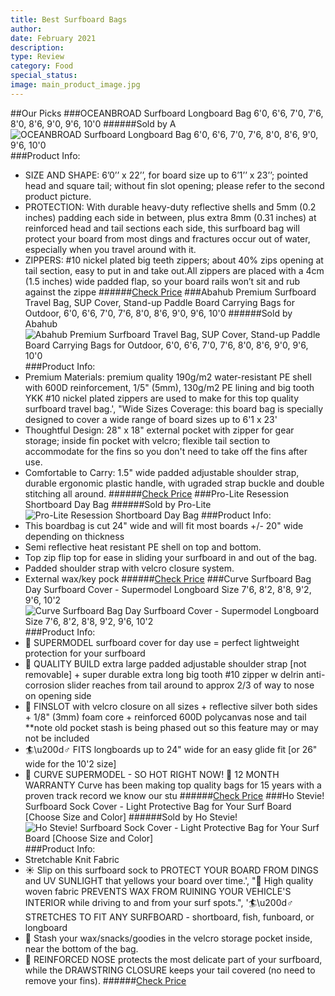 ```yaml
---
title: Best Surfboard Bags
author: 
date: February 2021
description: 
type: Review
category: Food
special_status: 
image: main_product_image.jpg
---
```

##Our Picks
###OCEANBROAD Surfboard Longboard Bag 6'0, 6'6, 7'0, 7'6, 8'0, 8'6, 9'0, 9'6, 10'0
######Sold by A
![OCEANBROAD Surfboard Longboard Bag 6'0, 6'6, 7'0, 7'6, 8'0, 8'6, 9'0, 9'6, 10'0](https://images-na.ssl-images-amazon.com/images/I/618pqT8nh%2BL.__AC_SX300_SY300_QL70_ML2_.jpg)
###Product Info:
- SIZE AND SHAPE: 6’0’’ x 22’’, for board size up to 6’1’’ x 23’’; pointed head and square tail; without fin slot opening; please refer to the second product picture.
- PROTECTION: With durable heavy-duty reflective shells and 5mm (0.2 inches) padding each side in between, plus extra 8mm (0.31 inches) at reinforced head and tail sections each side, this surfboard bag will protect your board from most dings and fractures occur out of water, especially when you travel around with it.
- ZIPPERS: #10 nickel plated big teeth zippers; about 40% zips opening at tail section, easy to put in and take out.All zippers are placed with a 4cm (1.5 inches) wide padded flap, so your board rails won’t sit and rub against the zippe
######[Check Price](https://www.amazon.comhttps://www.amazon.com/gp/slredirect/picassoRedirect.html/ref=pa_sp_atf_aps_sr_pg1_1?ie=UTF8&adId=A02611035VJ5PWU3RUJV&url=%2FOCEANBROAD-Surfboard-Longboard-Bag-100%2Fdp%2FB0838FR3PW%2Fref%3Dsr_1_1_sspa%3Fdchild%3D1%26keywords%3Dsurfboard%2Bbags%26qid%3D1614370598%26sr%3D8-1-spons%26psc%3D1&qualifier=1614370598&id=6050785380124893&widgetName=sp_atf)
###Abahub Premium Surfboard Travel Bag, SUP Cover, Stand-up Paddle Board Carrying Bags for Outdoor, 6'0, 6'6, 7'0, 7'6, 8'0, 8'6, 9'0, 9'6, 10'0
######Sold by Abahub
![Abahub Premium Surfboard Travel Bag, SUP Cover, Stand-up Paddle Board Carrying Bags for Outdoor, 6'0, 6'6, 7'0, 7'6, 8'0, 8'6, 9'0, 9'6, 10'0](https://images-na.ssl-images-amazon.com/images/I/81QuMqWhDYL.__AC_SX300_SY300_QL70_ML2_.jpg)
###Product Info:
- Premium Materials: premium quality 190g/m2 water-resistant PE shell with 600D reinforcement, 1/5" (5mm), 130g/m2 PE lining and big tooth YKK #10 nickel plated zippers are used to make for this top quality surfboard travel bag.', "Wide Sizes Coverage: this board bag is specially designed to cover a wide range of board sizes up to 6'1 x 23'
- Thoughtful Design: 28" x 18" external pocket with zipper for gear storage; inside fin pocket with velcro; flexible tail section to accommodate for the fins so you don\'t need to take off the fins after use.
- Comfortable to Carry: 1.5" wide padded adjustable shoulder strap, durable ergonomic plastic handle, with ugraded strap buckle and double stitching all around.
######[Check Price](https://www.amazon.comhttps://www.amazon.com/gp/slredirect/picassoRedirect.html/ref=pa_sp_atf_aps_sr_pg1_1?ie=UTF8&adId=A0852911HPENY5AOLOE1&url=%2FAbahub-Premium-Surfboard-Shortboard-Carrying%2Fdp%2FB07QGVXJGW%2Fref%3Dsr_1_2_sspa%3Fdchild%3D1%26keywords%3Dsurfboard%2Bbags%26qid%3D1614370598%26sr%3D8-2-spons%26psc%3D1&qualifier=1614370598&id=6050785380124893&widgetName=sp_atf)
###Pro-Lite Resession Shortboard Day Bag
######Sold by Pro-Lite
![Pro-Lite Resession Shortboard Day Bag](https://images-na.ssl-images-amazon.com/images/I/81GAjSktG%2BL.__AC_SY300_SX300_QL70_ML2_.jpg)
###Product Info:
- This boardbag is cut 24" wide and will fit most boards +/- 20" wide depending on thickness
- Semi reflective heat resistant PE shell on top and bottom.
- Top zip flip top for ease in sliding your surfboard in and out of the bag.
- Padded shoulder strap with velcro closure system.
- External wax/key pock
######[Check Price](https://www.amazon.comhttps://www.amazon.com/gp/slredirect/picassoRedirect.html/ref=pa_sp_atf_aps_sr_pg1_1?ie=UTF8&adId=A081584935ZZI733V9Y4I&url=%2FPro-Lite-Resession-Shortboard-Day-Bag%2Fdp%2FB00K1HG80I%2Fref%3Dsr_1_3_sspa%3Fdchild%3D1%26keywords%3Dsurfboard%2Bbags%26qid%3D1614370598%26sr%3D8-3-spons%26psc%3D1&qualifier=1614370598&id=6050785380124893&widgetName=sp_atf)
###Curve Surfboard Bag Day Surfboard Cover - Supermodel Longboard Size 7'6, 8'2, 8'8, 9'2, 9'6, 10'2
![Curve Surfboard Bag Day Surfboard Cover - Supermodel Longboard Size 7'6, 8'2, 8'8, 9'2, 9'6, 10'2](https://images-na.ssl-images-amazon.com/images/I/81wRCTBwj%2BL.__AC_SX300_SY300_QL70_ML2_.jpg)
###Product Info:
- 💃 SUPERMODEL surfboard cover for day use = perfect lightweight protection for your surfboard
- 💪 QUALITY BUILD extra large padded adjustable shoulder strap [not removable] + super durable extra long big tooth #10 zipper w delrin anti-corrosion slider reaches from tail around to approx 2/3 of way to nose on opening side
- 🦈 FINSLOT with velcro closure on all sizes + reflective silver both sides + 1/8" (3mm) foam core + reinforced 600D polycanvas nose and tail **note old pocket stash is being phased out so this feature may or may not be included
- 🏄\u200d♂️ FITS longboards up to 24" wide for an easy glide fit [or 26" wide for the 10\'2 size]
- 💋 CURVE SUPERMODEL - SO HOT RIGHT NOW! 🤙 12 MONTH WARRANTY Curve has been making top quality bags for 15 years with a proven track record we know our stu
######[Check Price](https://www.amazon.comhttps://www.amazon.com/Curve-NEW-Surfboard-Bag-Cover/dp/B01GEDKEA2/ref=sr_1_6?dchild=1&keywords=surfboard+bags&qid=1614370598&sr=8-6)
###Ho Stevie! Surfboard Sock Cover - Light Protective Bag for Your Surf Board [Choose Size and Color]
######Sold by Ho Stevie!
![Ho Stevie! Surfboard Sock Cover - Light Protective Bag for Your Surf Board [Choose Size and Color]](https://images-na.ssl-images-amazon.com/images/I/710azSjBmEL.__AC_SX300_SY300_QL70_ML2_.jpg)
###Product Info:
- Stretchable Knit Fabric
- ☀️ Slip on this surfboard sock to PROTECT YOUR BOARD FROM DINGS and UV SUNLIGHT that yellows your board over time.', "🚗 High quality woven fabric PREVENTS WAX FROM RUINING YOUR VEHICLE'S INTERIOR while driving to and from your surf spots.", '🏄\u200d♂️ STRETCHES TO FIT ANY SURFBOARD - shortboard, fish, funboard, or longboard
- 🍫 Stash your wax/snacks/goodies in the velcro storage pocket inside, near the bottom of the bag.
- 💪 REINFORCED NOSE protects the most delicate part of your surfboard, while the DRAWSTRING CLOSURE keeps your tail covered (no need to remove your fins).
######[Check Price](https://www.amazon.comhttps://www.amazon.com/Ho-Stevie-Surfboard-Sock-Cover/dp/B01FQDGO5A/ref=sr_1_7?dchild=1&keywords=surfboard+bags&qid=1614370598&sr=8-7)
